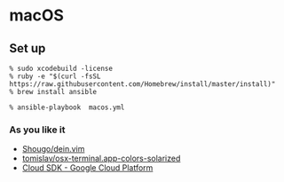 # macOS

## Set up

```console
% sudo xcodebuild -license
% ruby -e "$(curl -fsSL https://raw.githubusercontent.com/Homebrew/install/master/install)"
% brew install ansible
```

```console
% ansible-playbook  macos.yml
```

### As you like it

* [Shougo/dein.vim](https://github.com/Shougo/dein.vim)
* [tomislav/osx-terminal.app-colors-solarized](https://github.com/tomislav/osx-terminal.app-colors-solarized)
* [Cloud SDK - Google Cloud Platform](https://cloud.google.com/sdk/downloads#interactive)

